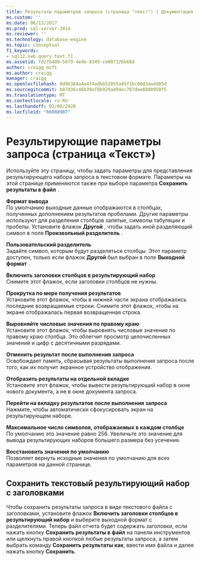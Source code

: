 ```yaml
---
title: Результаты параметров запроса (страница "текст") | Документация Майкрософт
ms.custom: ''
ms.date: 06/13/2017
ms.prod: sql-server-2014
ms.reviewer: ''
ms.technology: database-engine
ms.topic: conceptual
f1_keywords:
- sql12.swb.query.text.f1
ms.assetid: fd2fb409-58f9-4ede-8349-ce007126b68d
author: craigg-msft
ms.author: craigg
manager: craigg
ms.openlocfilehash: 8d96384a4a4f4adbb52855a45f1bc00d3aadd85d
ms.sourcegitcommit: b87d36c46b39af8b929ad94ec707dee8800950f5
ms.translationtype: MT
ms.contentlocale: ru-RU
ms.lasthandoff: 02/08/2020
ms.locfileid: "66088987"
---
```

# <a name="query-options-results-text-page"></a>Результирующие параметры запроса (страница «Текст»)
  Используйте эту страницу, чтобы задать параметры для представления результирующего набора запроса в текстовом формате. Параметры на этой странице применяются также при выборе параметра **Сохранить результаты в файл** .  
  
 **Формат вывода**  
 По умолчанию выходные данные отображаются в столбцах, полученных дополнением результатов пробелами. Другие параметры используют для разделения столбцов запятые, символы табуляции и пробелы. Установите флажок **Другой** , чтобы задать иной разделяющий символ в поле **Произвольный разделитель** .  
  
 **Пользовательский разделитель**  
 Задайте символ, которым будут разделяться столбцы. Этот параметр доступен, только если флажок **Другой** был выбран в поле **Выходной формат** .  
  
 **Включить заголовки столбцов в результирующий набор**  
 Снимите этот флажок, если заголовки столбцов не нужны.  
  
 **Прокрутка по мере получения результатов**  
 Установите этот флажок, чтобы в нижней части экрана отображались последние возвращаемые строки. Снимите этот флажок, чтобы на экране отображалась первая возвращенная строка.  
  
 **Выровняйте числовые значения по правому краю**  
 Установите этот флажок, чтобы выровнять числовые значения по правому краю столбца. Это облегчит просмотр целочисленных значений и цифр с десятичными разрядами.  
  
 **Отменить результат после выполнения запроса**  
 Освобождает память, сбрасывая результаты выполнения запроса после того, как их получит экранное устройство отображения.  
  
 **Отобразить результаты на отдельной вкладке**  
 Установите этот флажок, чтобы вывести результирующий набор в окне нового документа, а не в окне документа запроса.  
  
 **Перейти на вкладку результатов после выполнения запроса**  
 Нажмите, чтобы автоматически сфокусировать экран на результирующем наборе.  
  
 **Максимальное число символов, отображаемых в каждом столбце**  
 По умолчанию это значение равно 256. Увеличьте это значение для вывода результирующих наборов большего размера без усечения.  
  
 **Восстановить значения по умолчанию**  
 Позволяет вернуть исходные значения по умолчанию для всех параметров на данной странице.  
  
## <a name="saving-a-text-result-set-with-headers"></a>Сохранить текстовый результирующий набор с заголовками  
 Чтобы сохранить результаты запроса в виде текстового файла с заголовками, установите флажок **Включить заголовки столбцов в результирующий набор** и выберите выходной формат с разделителями. Теперь файл отчета будет содержать заголовки, если нажать кнопку **Сохранить результаты в файл** на панели инструментов или щелкнуть правой кнопкой любые результаты запроса, а затем выбрать команду **Сохранить результаты как**, ввести имя файла и далее нажать кнопку **Сохранить**.  
  
  
